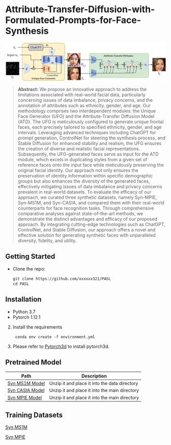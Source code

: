 # Attribute-Transfer-Diffusion-with-Formulated-Prompts-for-Face-Synthesis
![workflow.png](workflow.png)
> **Abstract:** We propose an innovative approach to address the limitations associated with real-world facial data, particularly concerning issues of data imbalance, privacy concerns, and the annotation of attributes such as ethnicity, gender, and age. Our methodology comprises two interdependent modules: the Unique Face Generator (UFG) and the Attribute-Transfer Diffusion Model (ATD). The UFG is meticulously configured to generate unique frontal faces, each precisely tailored to specified ethnicity, gender, and age intervals. Leveraging advanced techniques including ChatGPT for prompt generation, ControlNet for steering the synthesis process, and Stable Diffusion for enhanced stability and realism, the UFG ensures the creation of diverse and realistic facial representations. Subsequently, the UFG-generated faces serve as input for the ATD module, which excels in duplicating styles from a given set of reference faces onto the input face while meticulously preserving the original facial identity. Our approach not only ensures the preservation of identity information within specific demographic groups but also enhances the diversity of the generated faces, effectively mitigating issues of data imbalance and privacy concerns prevalent in real-world datasets. To evaluate the efficacy of our approach, we curated three synthetic datasets, namely Syn-MPIE, Syn-MS1M, and Syn-CASIA, and compared them with their real-world counterparts for face recognition tasks. Through comprehensive comparative analyses against state-of-the-art methods, we demonstrate the distinct advantages and efficacy of our proposed approach. By integrating cutting-edge technologies such as ChatGPT, ControlNet, and Stable Diffusion, our approach offers a novel and effective solution for generating synthetic faces with unparalleled diversity, fidelity, and utility.
>
> 
## Getting Started
- Clone the repo:
    ```
    git clone https://github.com/xxxxxx321/PASL
    cd PASL
    ```
## Installation
- Python 3.7
- Pytorch 1.12.1
2. Install the requirements
   ```
    conda env create -f environment.yml
    ```
3. Please refer to [Pytorch3d](https://github.com/facebookresearch/pytorch3d/blob/main/INSTALL.md) to install pytorch3d.
## Pretrained Model
|Path|Description|
|---|---|
|[Syn MS1M Model](https://drive.google.com/drive/folders/1AR5te4tRe-1H6gHGT29rIj2WECkpAiQo?usp=sharing)|Unzip it and place it into the data directory|
|[Syn CASIA Model](https://drive.google.com/file/d/1o8649c2AaXg7lO4Fb8FJbJbA6LMc9mOD/view?usp=sharing)|Unzip it and place it into the main directory|
|[Syn MPIE Model](https://drive.google.com/file/d/1E2GCh3mT3GcLMXNk8FgoxBph29Nwgnz1/view?usp=sharing)|Unzip it and place it into the main directory|

## Training Datasets
[Syn MS1M](https://drive.google.com/drive/folders/1AR5te4tRe-1H6gHGT29rIj2WECkpAiQo?usp=sharing)

[Syn MPIE](https://drive.google.com/drive/folders/1AR5te4tRe-1H6gHGT29rIj2WECkpAiQo?usp=sharing)
